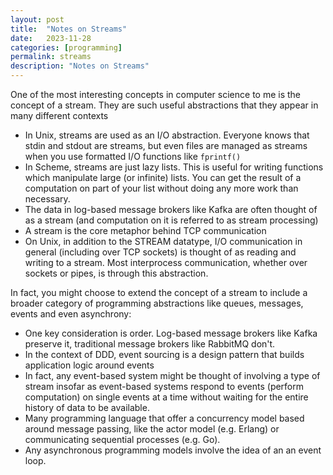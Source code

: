 ```yaml
---
layout: post
title:  "Notes on Streams"
date:   2023-11-28
categories: [programming]
permalink: streams
description: "Notes on Streams"
---
```


One of the most interesting concepts in computer science to me is the concept of a stream. They are such useful abstractions that they appear in many different contexts
- In Unix, streams are used as an I/O abstraction. Everyone knows that stdin and stdout are streams, but even files are managed as streams when you use formatted I/O functions like `fprintf()`
- In Scheme, streams are just lazy lists. This is useful for writing functions which manipulate large (or infinite) lists. You can get the result of a computation on part of your list without doing any more work than necessary.
- The data in log-based message brokers like Kafka are often thought of as a stream (and computation on it is referred to as stream processing)
- A stream is the core metaphor behind TCP communication
- On Unix, in addition to the STREAM datatype, I/O communication in general (including over TCP sockets) is thought of as reading and writing to a stream. Most interprocess communication, whether over sockets or pipes, is through this abstraction.

In fact, you might choose to extend the concept of a stream to include a broader category of programming abstractions like queues, messages, events and even asynchrony:
- One key consideration is order. Log-based message brokers like Kafka preserve it, traditional message brokers like RabbitMQ don't.
- In the context of DDD, event sourcing is a design pattern that builds application logic around events
- In fact, any event-based system might be thought of involving a type of stream insofar as event-based systems respond to events (perform computation) on single events at a time without waiting for the entire history of data to be available.
- Many programming language that offer a concurrency model based around message passing, like the actor model (e.g. Erlang) or communicating sequential processes (e.g. Go).
- Any asynchronous programming models involve the idea of an an event loop.
